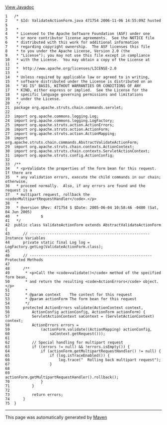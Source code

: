 [View Javadoc](../../../../../../../apidocs/org/apache/struts/chain/commands/servlet/ValidateActionForm.html.md)


    1   /*
    2    * $Id: ValidateActionForm.java 471754 2006-11-06 14:55:09Z husted $
    3    *
    4    * Licensed to the Apache Software Foundation (ASF) under one
    5    * or more contributor license agreements.  See the NOTICE file
    6    * distributed with this work for additional information
    7    * regarding copyright ownership.  The ASF licenses this file
    8    * to you under the Apache License, Version 2.0 (the
    9    * "License"); you may not use this file except in compliance
    10   * with the License.  You may obtain a copy of the License at
    11   *
    12   *  http://www.apache.org/licenses/LICENSE-2.0
    13   *
    14   * Unless required by applicable law or agreed to in writing,
    15   * software distributed under the License is distributed on an
    16   * "AS IS" BASIS, WITHOUT WARRANTIES OR CONDITIONS OF ANY
    17   * KIND, either express or implied.  See the License for the
    18   * specific language governing permissions and limitations
    19   * under the License.
    20   */
    21  package org.apache.struts.chain.commands.servlet;
    22  
    23  import org.apache.commons.logging.Log;
    24  import org.apache.commons.logging.LogFactory;
    25  import org.apache.struts.action.ActionErrors;
    26  import org.apache.struts.action.ActionForm;
    27  import org.apache.struts.action.ActionMapping;
    28  import org.apache.struts.chain.commands.AbstractValidateActionForm;
    29  import org.apache.struts.chain.contexts.ActionContext;
    30  import org.apache.struts.chain.contexts.ServletActionContext;
    31  import org.apache.struts.config.ActionConfig;
    32  
    33  /**
    34   * <p>Validate the properties of the form bean for this request.  If there are
    35   * any validation errors, execute the child commands in our chain; otherwise,
    36   * proceed normally.  Also, if any errors are found and the request is a
    37   * multipart request, rollback the <code>MultipartRequestHandler</code>.</p>
    38   *
    39   * @version $Rev: 471754 $ $Date: 2005-06-04 10:58:46 -0400 (Sat, 04 Jun 2005)
    40   *          $
    41   */
    42  public class ValidateActionForm extends AbstractValidateActionForm {
    43      // ------------------------------------------------------ Instance Variables
    44      private static final Log log = LogFactory.getLog(ValidateActionForm.class);
    45  
    46      // ------------------------------------------------------- Protected Methods
    47  
    48      /**
    49       * <p>Call the <code>validate()</code> method of the specified form bean,
    50       * and return the resulting <code>ActionErrors</code> object.</p>
    51       *
    52       * @param context    The context for this request
    53       * @param actionForm The form bean for this request
    54       */
    55      protected ActionErrors validate(ActionContext context,
    56          ActionConfig actionConfig, ActionForm actionForm) {
    57          ServletActionContext saContext = (ServletActionContext) context;
    58          ActionErrors errors =
    59              (actionForm.validate((ActionMapping) actionConfig,
    60                  saContext.getRequest()));
    61  
    62          // Special handling for multipart request
    63          if ((errors != null) && !errors.isEmpty()) {
    64              if (actionForm.getMultipartRequestHandler() != null) {
    65                  if (log.isTraceEnabled()) {
    66                      log.trace("  Rolling back multipart request");
    67                  }
    68  
    69                  actionForm.getMultipartRequestHandler().rollback();
    70              }
    71          }
    72  
    73          return errors;
    74      }
    75  }

------------------------------------------------------------------------

This page was automatically generated by [Maven](http://maven.apache.org/)
